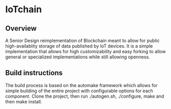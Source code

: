 # IoTchain
## Overview
  <p> A Senior Design reimplementation of Blockchain meant to allow for public high-availablity storage of data published by IoT devices. It is a simple implementation that allows for high customizability and easy forking to allow general or specialized implementations while still allowing openness. </p>

## Build instructions
  <p> The build process is based on the automake framework which allows for simple building of the entire project with configurable options for each component. Clone the project, then run ./autogen.sh, ./configure, make and then make install.



